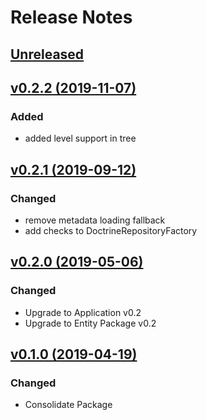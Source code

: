 # Release Notes

## [Unreleased](https://github.com/ixocreate/database-package/compare/0.2.2...develop)

## [v0.2.2 (2019-11-07)](https://github.com/ixocreate/database-package/compare/0.2.1...0.2.2)
### Added
- added level support in tree

## [v0.2.1 (2019-09-12)](https://github.com/ixocreate/database-package/compare/0.2.0...0.2.1)
### Changed
- remove metadata loading fallback
- add checks to DoctrineRepositoryFactory

## [v0.2.0 (2019-05-06)](https://github.com/ixocreate/database-package/compare/0.1.0...0.2.0)
### Changed
- Upgrade to Application v0.2
- Upgrade to Entity Package v0.2

## [v0.1.0 (2019-04-19)](https://github.com/ixocreate/database-package/compare/master...0.1.0)
### Changed
- Consolidate Package
